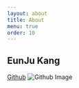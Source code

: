 ```yaml
---
layout: about
title: About
menu: true
order: 10
---
```


## EunJu Kang

[Github](https://github.com/EunJu-Kang)
![Github Image](https://ghchart.rshah.org/EunJu-Kang)
